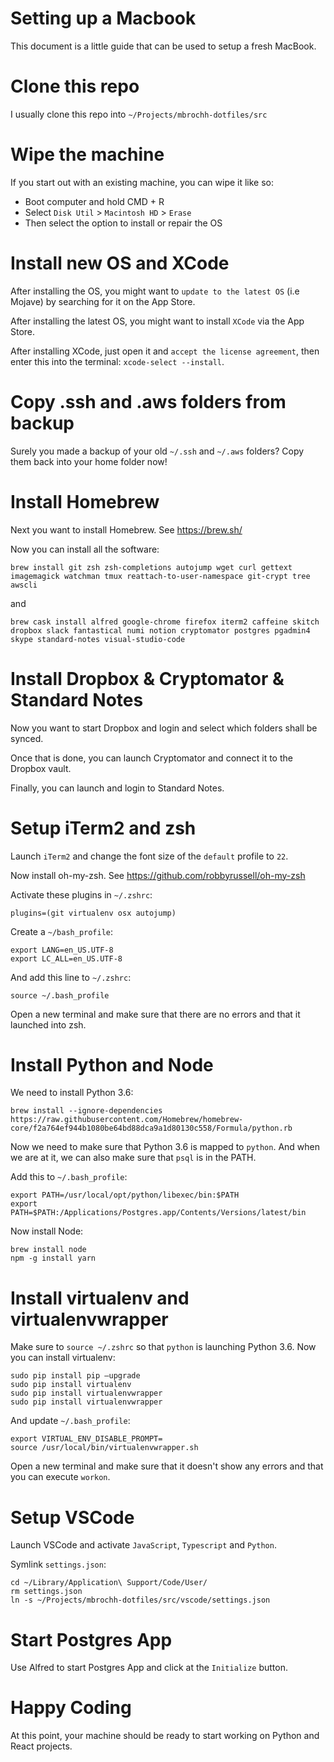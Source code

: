 # Setting up a Macbook

This document is a little guide that can be used to setup a fresh MacBook.

# Clone this repo

I usually clone this repo into `~/Projects/mbrochh-dotfiles/src`

# Wipe the machine

If you start out with an existing machine, you can wipe it like so:

- Boot computer and hold CMD + R
- Select `Disk Util` > `Macintosh HD` > `Erase`
- Then select the option to install or repair the OS

# Install new OS and XCode

After installing the OS, you might want to `update to the latest OS` (i.e Mojave)
by searching for it on the App Store.

After installing the latest OS, you might want to install `XCode` via the
App Store.

After installing XCode, just open it and `accept the license agreement`, then
enter this into the terminal: `xcode-select --install`.

# Copy .ssh and .aws folders from backup

Surely you made a backup of your old `~/.ssh` and `~/.aws` folders? Copy them
back into your home folder now!

# Install Homebrew

Next you want to install Homebrew. See https://brew.sh/

Now you can install all the software:

```
brew install git zsh zsh-completions autojump wget curl gettext imagemagick watchman tmux reattach-to-user-namespace git-crypt tree awscli
```

and

```
brew cask install alfred google-chrome firefox iterm2 caffeine skitch dropbox slack fantastical numi notion cryptomator postgres pgadmin4 skype standard-notes visual-studio-code
```

# Install Dropbox & Cryptomator & Standard Notes

Now you want to start Dropbox and login and select which folders shall be
synced.

Once that is done, you can launch Cryptomator and connect it to the Dropbox
vault.

Finally, you can launch and login to Standard Notes.

# Setup iTerm2 and zsh

Launch `iTerm2` and change the font size of the `default` profile to `22`.

Now install oh-my-zsh. See https://github.com/robbyrussell/oh-my-zsh

Activate these plugins in `~/.zshrc`:

```
plugins=(git virtualenv osx autojump)
```

Create a `~/bash_profile`:

```
export LANG=en_US.UTF-8
export LC_ALL=en_US.UTF-8
```

And add this line to `~/.zshrc`:

```
source ~/.bash_profile
```

Open a new terminal and make sure that there are no errors and that it launched
into zsh.

# Install Python and Node

We need to install Python 3.6:

```
brew install --ignore-dependencies https://raw.githubusercontent.com/Homebrew/homebrew-core/f2a764ef944b1080be64bd88dca9a1d80130c558/Formula/python.rb
```

Now we need to make sure that Python 3.6 is mapped to `python`. And when we
are at it, we can also make sure that `psql` is in the PATH.

Add this to `~/.bash_profile`:

```
export PATH=/usr/local/opt/python/libexec/bin:$PATH
export PATH=$PATH:/Applications/Postgres.app/Contents/Versions/latest/bin
```

Now install Node:

```
brew install node
npm -g install yarn
```

# Install virtualenv and virtualenvwrapper

Make sure to `source ~/.zshrc` so that `python` is launching Python 3.6.
Now you can install virtualenv:

```
sudo pip install pip —upgrade
sudo pip install virtualenv
sudo pip install virtualenvwrapper
sudo pip install virtualenvwrapper
```

And update `~/.bash_profile`:

```
export VIRTUAL_ENV_DISABLE_PROMPT=
source /usr/local/bin/virtualenvwrapper.sh
```

Open a new terminal and make sure that it doesn't show any errors and that
you can execute `workon`.

# Setup VSCode

Launch VSCode and activate `JavaScript`, `Typescript` and `Python`.

Symlink `settings.json`:

```
cd ~/Library/Application\ Support/Code/User/
rm settings.json
ln -s ~/Projects/mbrochh-dotfiles/src/vscode/settings.json
```

# Start Postgres App

Use Alfred to start Postgres App and click at the `Initialize` button.

# Happy Coding

At this point, your machine should be ready to start working on Python and
React projects.
